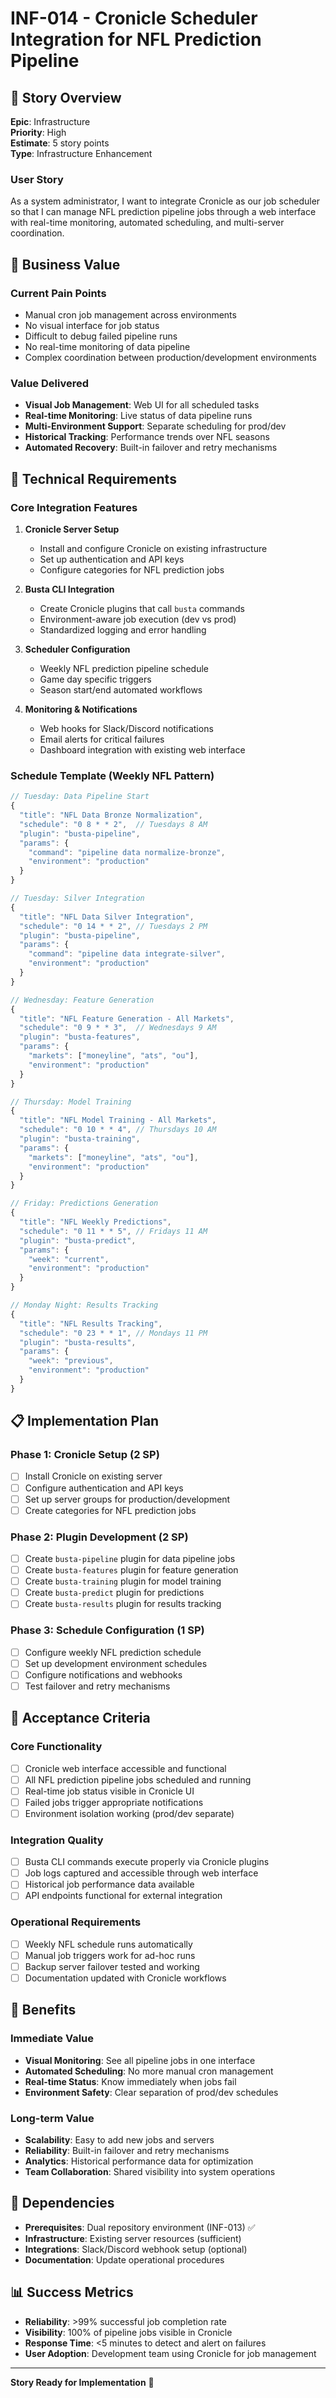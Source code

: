 # INF-014 - Cronicle Scheduler Integration for NFL Prediction Pipeline

## 🎯 **Story Overview**

**Epic**: Infrastructure  
**Priority**: High  
**Estimate**: 5 story points  
**Type**: Infrastructure Enhancement

### **User Story**
As a system administrator, I want to integrate Cronicle as our job scheduler so that I can manage NFL prediction pipeline jobs through a web interface with real-time monitoring, automated scheduling, and multi-server coordination.

## 🏈 **Business Value**

### **Current Pain Points**
- Manual cron job management across environments
- No visual interface for job status
- Difficult to debug failed pipeline runs
- No real-time monitoring of data pipeline
- Complex coordination between production/development environments

### **Value Delivered**
- **Visual Job Management**: Web UI for all scheduled tasks
- **Real-time Monitoring**: Live status of data pipeline runs
- **Multi-Environment Support**: Separate scheduling for prod/dev
- **Historical Tracking**: Performance trends over NFL seasons
- **Automated Recovery**: Built-in failover and retry mechanisms

## 🔧 **Technical Requirements**

### **Core Integration Features**
1. **Cronicle Server Setup**
   - Install and configure Cronicle on existing infrastructure
   - Set up authentication and API keys
   - Configure categories for NFL prediction jobs

2. **Busta CLI Integration**
   - Create Cronicle plugins that call `busta` commands
   - Environment-aware job execution (dev vs prod)
   - Standardized logging and error handling

3. **Scheduler Configuration**
   - Weekly NFL prediction pipeline schedule
   - Game day specific triggers
   - Season start/end automated workflows

4. **Monitoring & Notifications**
   - Web hooks for Slack/Discord notifications
   - Email alerts for critical failures
   - Dashboard integration with existing web interface

### **Schedule Template (Weekly NFL Pattern)**

```javascript
// Tuesday: Data Pipeline Start
{
  "title": "NFL Data Bronze Normalization",
  "schedule": "0 8 * * 2",  // Tuesdays 8 AM
  "plugin": "busta-pipeline",
  "params": {
    "command": "pipeline data normalize-bronze",
    "environment": "production"
  }
}

// Tuesday: Silver Integration  
{
  "title": "NFL Data Silver Integration",
  "schedule": "0 14 * * 2", // Tuesdays 2 PM
  "plugin": "busta-pipeline", 
  "params": {
    "command": "pipeline data integrate-silver",
    "environment": "production"
  }
}

// Wednesday: Feature Generation
{
  "title": "NFL Feature Generation - All Markets",
  "schedule": "0 9 * * 3",  // Wednesdays 9 AM
  "plugin": "busta-features",
  "params": {
    "markets": ["moneyline", "ats", "ou"],
    "environment": "production"
  }
}

// Thursday: Model Training
{
  "title": "NFL Model Training - All Markets", 
  "schedule": "0 10 * * 4", // Thursdays 10 AM
  "plugin": "busta-training",
  "params": {
    "markets": ["moneyline", "ats", "ou"],
    "environment": "production"
  }
}

// Friday: Predictions Generation
{
  "title": "NFL Weekly Predictions",
  "schedule": "0 11 * * 5", // Fridays 11 AM
  "plugin": "busta-predict",
  "params": {
    "week": "current",
    "environment": "production"
  }
}

// Monday Night: Results Tracking
{
  "title": "NFL Results Tracking",
  "schedule": "0 23 * * 1", // Mondays 11 PM
  "plugin": "busta-results",
  "params": {
    "week": "previous", 
    "environment": "production"
  }
}
```

## 📋 **Implementation Plan**

### **Phase 1: Cronicle Setup (2 SP)**
- [ ] Install Cronicle on existing server
- [ ] Configure authentication and API keys  
- [ ] Set up server groups for production/development
- [ ] Create categories for NFL prediction jobs

### **Phase 2: Plugin Development (2 SP)**
- [ ] Create `busta-pipeline` plugin for data pipeline jobs
- [ ] Create `busta-features` plugin for feature generation
- [ ] Create `busta-training` plugin for model training
- [ ] Create `busta-predict` plugin for predictions
- [ ] Create `busta-results` plugin for results tracking

### **Phase 3: Schedule Configuration (1 SP)**
- [ ] Configure weekly NFL prediction schedule
- [ ] Set up development environment schedules
- [ ] Configure notifications and webhooks
- [ ] Test failover and retry mechanisms

## 🎯 **Acceptance Criteria**

### **Core Functionality**
- [ ] Cronicle web interface accessible and functional
- [ ] All NFL prediction pipeline jobs scheduled and running
- [ ] Real-time job status visible in Cronicle UI
- [ ] Failed jobs trigger appropriate notifications
- [ ] Environment isolation working (prod/dev separate)

### **Integration Quality**
- [ ] Busta CLI commands execute properly via Cronicle plugins
- [ ] Job logs captured and accessible through web interface
- [ ] Historical job performance data available
- [ ] API endpoints functional for external integration

### **Operational Requirements**
- [ ] Weekly NFL schedule runs automatically
- [ ] Manual job triggers work for ad-hoc runs
- [ ] Backup server failover tested and working
- [ ] Documentation updated with Cronicle workflows

## 🚀 **Benefits**

### **Immediate Value**
- **Visual Monitoring**: See all pipeline jobs in one interface
- **Automated Scheduling**: No more manual cron management
- **Real-time Status**: Know immediately when jobs fail
- **Environment Safety**: Clear separation of prod/dev schedules

### **Long-term Value**
- **Scalability**: Easy to add new jobs and servers
- **Reliability**: Built-in failover and retry mechanisms  
- **Analytics**: Historical performance data for optimization
- **Team Collaboration**: Shared visibility into system operations

## 🔗 **Dependencies**

- **Prerequisites**: Dual repository environment (INF-013) ✅
- **Infrastructure**: Existing server resources (sufficient)
- **Integrations**: Slack/Discord webhook setup (optional)
- **Documentation**: Update operational procedures

## 📊 **Success Metrics**

- **Reliability**: >99% successful job completion rate
- **Visibility**: 100% of pipeline jobs visible in Cronicle
- **Response Time**: <5 minutes to detect and alert on failures
- **User Adoption**: Development team using Cronicle for job management

---

**Story Ready for Implementation** 🚀
